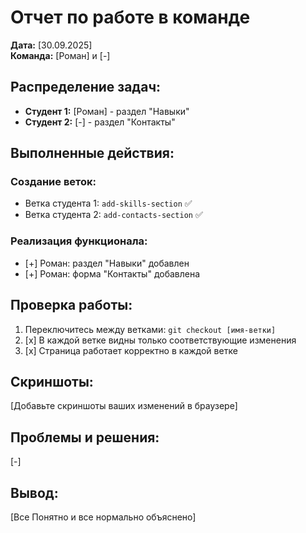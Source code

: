 # Отчет по работе в команде

**Дата:** [30.09.2025]  
**Команда:** [Роман] и [-]

## Распределение задач:
- **Студент 1:** [Роман] - раздел "Навыки"
- **Студент 2:** [-] - раздел "Контакты"

## Выполненные действия:

### Создание веток:
- Ветка студента 1: `add-skills-section` ✅
- Ветка студента 2: `add-contacts-section` ✅

### Реализация функционала:
- [+] Роман: раздел "Навыки" добавлен
- [+] Роман: форма "Контакты" добавлена

## Проверка работы:
1. Переключитесь между ветками: `git checkout [имя-ветки]`
2. [x] В каждой ветке видны только соответствующие изменения
3. [x] Страница работает корректно в каждой ветке

## Скриншоты:
[Добавьте скриншоты ваших изменений в браузере]

## Проблемы и решения:
[-]

## Вывод:

[Все Понятно и все нормально объяснено]
